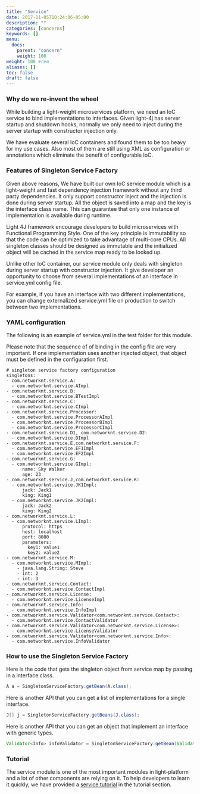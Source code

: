 ```yaml
---
title: "Service"
date: 2017-11-05T10:24:06-05:00
description: ""
categories: [concerns]
keywords: []
menu:
  docs:
    parent: "concern"
    weight: 100
weight: 100	#rem
aliases: []
toc: false
draft: false
---
```


### Why do we re-invent the wheel 

While building a light-weight microservices platform, we need an IoC service
to bind implementations to interfaces. Given light-4j has server startup and
shutdown hooks, normally we only need to inject during the server startup with
constructor injection only. 

We have evaluate several IoC containers and found them to be too heavy for my
use cases. Also most of them are still using XML as configuration or annotations
which eliminate the benefit of configurable IoC.

### Features of Singleton Service Factory

Given above reasons, We have built our own IoC service module which is a light-weight 
and fast dependency injection framework without any third party dependencies. It 
only support constructor inject and the injection is done during server startup. All 
the object is saved into a map and the key is the interface class name. This can 
guarantee that only one instance of implementation is available during runtime. 

Light 4J framework encourage developers to build microservices with Functional
Programming Style. One of the key principle is immutability so that the code can
be optimized to take advantage of multi-core CPUs. All singleton classes should
be designed as immutable and the initialized object will be cached in the service
map ready to be looked up. 

Unlike other IoC container, our service module only deals with singleton during
server startup with constructor injection. It give developer an opportunity to
choose from several implementations of an interface in service.yml config file.

For example, if you have an interface with two different implementations, you can
change externalized service.yml file on production to switch between two 
implementations.

### YAML configuration

The following is an example of service.yml in the test folder for this module.

Please note that the sequence of of binding in the config file are very important. 
If one implementation uses another injected object, that object must be defined
in the configuration first. 


```
# singleton service factory configuration
singletons:
- com.networknt.service.A:
  - com.networknt.service.AImpl
- com.networknt.service.B:
  - com.networknt.service.BTestImpl
- com.networknt.service.C:
  - com.networknt.service.CImpl
- com.networknt.service.Processor:
  - com.networknt.service.ProcessorAImpl
  - com.networknt.service.ProcessorBImpl
  - com.networknt.service.ProcessorCImpl
- com.networknt.service.D1, com.networknt.service.D2:
  - com.networknt.service.DImpl
- com.networknt.service.E,com.networknt.service.F:
  - com.networknt.service.EF1Impl
  - com.networknt.service.EF2Impl
- com.networknt.service.G:
  - com.networknt.service.GImpl:
      name: Sky Walker
      age: 23
- com.networknt.service.J,com.networknt.service.K:
  - com.networknt.service.JK1Impl:
      jack: Jack1
      king: King1
  - com.networknt.service.JK2Impl:
      jack: Jack2
      king: King2
- com.networknt.service.L:
  - com.networknt.service.LImpl:
      protocol: https
      host: localhost
      port: 8080
      parameters:
        key1: value1
        key2: value2
- com.networknt.service.M:
  - com.networknt.service.MImpl:
    - java.lang.String: Steve
    - int: 2
    - int: 3
- com.networknt.service.Contact:
  - com.networknt.service.ContactImpl
- com.networknt.service.License:
  - com.networknt.service.LicenseImpl
- com.networknt.service.Info:
  - com.networknt.service.InfoImpl
- com.networknt.service.Validator<com.networknt.service.Contact>:
  - com.networknt.service.ContactValidator
- com.networknt.service.Validator<com.networknt.service.License>:
  - com.networknt.service.LicenseValidator
- com.networknt.service.Validator<com.networknt.service.Info>:
  - com.networknt.service.InfoValidator

```

### How to use the Singleton Service Factory

Here is the code that gets the singleton object from service map by passing
in a interface class. 

```java
A a = SingletonServiceFactory.getBean(A.class);
```

Here is another API that you can get a list of implementations for a single
interface. 

```java
J[] j = SingletonServiceFactory.getBeans(J.class);
```

Here is another API that you can get an object that implement an interface with
generic types. 

```java
Validator<Info> infoValidator = SingletonServiceFactory.getBean(Validator.class, Info.class);
```

### Tutorial

The service module is one of the most important modules in light-platform and a
lot of other components are relying on it. To help developers to learn it quickly,
we have provided a [service tutorial][] in the tutorial section. 
  
[service tutorial]: /tutorial/common/service/

